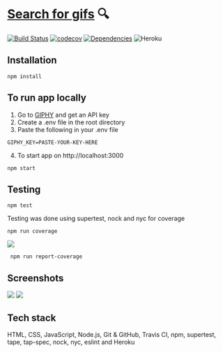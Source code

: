 # [Search for gifs](https://search-gifs.herokuapp.com/) :mag:
[![Build Status](https://travis-ci.org/gminova/search-gifs.svg?branch=master)](https://travis-ci.org/gminova/search-gifs)
[![codecov](https://codecov.io/gh/gminova/search-gifs/branch/master/graph/badge.svg)](https://codecov.io/gh/gminova/search-gifs)
[![Dependencies](http://img.shields.io/david/gminova/search-gifs.svg?style=flat)](https://david-dm.org/gminova/search-gifs)
![Heroku](https://heroku-badge.herokuapp.com/?app=search-gifs)

## Installation 
```
npm install
```

## To run app locally
1. Go to [GIPHY](https://developers.giphy.com/) and get an API key
2. Create a .env file in the root directory
3. Paste the following in your .env file
```
GIPHY_KEY=PASTE-YOUR-KEY-HERE
```
4. To start app on http://localhost:3000

```
npm start
```

## Testing
```
npm test
```
Testing was done using supertest, nock and nyc for coverage
```
npm run coverage
```
![](https://i.imgur.com/ybjEY7n.png)
```
 npm run report-coverage
```

## Screenshots

![](https://i.imgur.com/4lLOI3d.jpg)
![](https://i.imgur.com/3LRB6uV.jpg)

## Tech stack
HTML, CSS, JavaScript, Node.js, Git & GitHub, Travis CI, npm, supertest, tape, tap-spec, nock, nyc, eslint and Heroku
